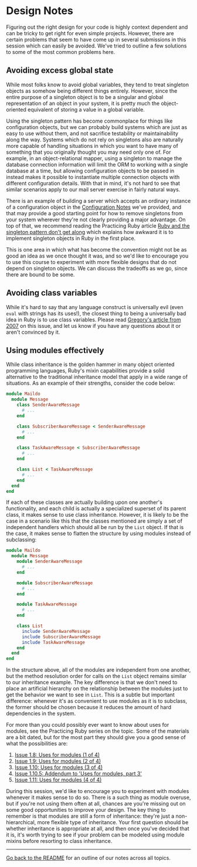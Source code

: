 # Design Notes

Figuring out the right design for your code is highly context dependent and can be tricky to get right for even simple projects. However, there are certain problems that seem to have come up in several submissions in this session which can easily be avoided. We've tried to outline a few solutions to some of the most common problems here.

## Avoiding excess global state

While most folks know to avoid global variables, they tend to treat singleton objects as somehow being different things entirely. However, since the entire purpose of a singleton object is to be a singular and global representation of an object in your system, it is pretty much the object-oriented equivalent of storing a value in a global variable.

Using the singleton pattern has become commonplace for things like configuration objects, but we can probably build systems which are just as easy to use without them, and not sacrifice testability or maintainability along the way. Systems which do not rely on singletons also are naturally more capable of handling situations in which you want to have many of something that you originally thought you may need only one of. For example, in an object-relational mapper, using a singleton to manage the database connection information will limit the ORM to working with a single database at a time, but allowing configuration objects to be passed in instead makes it possible to instantiate multiple connection objects with different configuration details. With that in mind, it's not hard to see that similar scenarios apply to our mail server exercise in fairly natural ways.

There is an example of building a server which accepts an ordinary instance of a configuration object in the [Configuration Notes](https://github.com/mendicant-university/s10-notes/blob/master/configuration.md) we've provided, and that may provide a good starting point for how to remove singletons from your system wherever they're not clearly providing a major advantage. On top of that, we recommend reading the Practicing Ruby article [Ruby and the singleton pattern don't get along](http://practicingruby.com/articles/shared/zmrfnxqpahmf) which explains how awkward it is to implement singleton objects in Ruby in the first place.

This is one area in which what has become the convention might not be as good an idea as we once thought it was, and so we'd like to encourage you to use this course to experiment with more flexible designs that do not depend on singleton objects. We can discuss the tradeoffs as we go, since there are bound to be some.

## Avoiding class variables

While it's hard to say that any language construct is universally evil (even `eval` with strings has its uses!), the closest thing to being a universally bad idea in Ruby is to use class variables. Please read [Gregory's article from 2007](http://www.oreillynet.com/ruby/blog/2007/01/nubygems_dont_use_class_variab_1.html) on this issue, and let us know if you have any questions about it or aren't convinced by it.

## Using modules effectively

While class inheritance is the golden hammer in many object oriented programming languages, Ruby's mixin capabilities provide a solid alternative to the traditional inheritance model that apply in a wide range of situations. As an example of their strengths, consider the code below:

```ruby
module Maildo
  module Message
    class SenderAwareMessage
      # ...
    end

    class SubscriberAwareMessage < SenderAwareMessage
      # ...
    end

    class TaskAwareMessage < SubscriberAwareMessage
      # ...
    end

    class List < TaskAwareMessage
      # ...
    end
  end
end
```

If each of these classes are actually building upon one another's functionality, and each child is actually a specialized superset of its parent class, it makes sense to use class inheritance. However, it is likely to be the case in a scenario like this that the classes mentioned are simply a set of independent handlers which should all be run by the `List` object. If that is the case, it makes sense to flatten the structure by using modules instead of subclassing:

```ruby
module Maildo
  module Message
    module SenderAwareMessage
      # ...
    end

    module SubscriberAwareMessage
      # ...
    end

    module TaskAwareMessage
      # ...
    end

    class List
      include SenderAwareMessage
      include SubscriberAwareMessage
      include TaskAwareMessage
    end
  end
end
```

In the structure above, all of the modules are independent from one another, but the method resolution order for calls on the `List` object remains similar to our inheritance example. The key difference is that we don't need to place an artificial hierarchy on the relationship between the modules just to get the behavior we want to see in `List`. This is a subtle but important difference: whenever it's as convenient to use modules as it is to subclass, the former should be chosen because it reduces the amount of hard dependencies in the system.

For more than you could possibly ever want to know about uses for modules, see the Practicing Ruby series on the topic. Some of the materials are a bit dated, but for the most part they should give you a good sense of what the possibilities are:

1. [Issue 1.8: Uses for modules (1 of 4)](http://blog.rubybestpractices.com/posts/gregory/037-issue-8-uses-for-modules.html)
2. [Issue 1.9: Uses for modules (2 of 4)](http://blog.rubybestpractices.com/posts/gregory/038-issue-9-uses-for-modules.html)
3. [Issue 1.10: Uses for modules (3 of 4)](http://blog.rubybestpractices.com/posts/gregory/040-issue-10-uses-for-modules.html)
4. [Issue 1.10.5: Addendum to 'Uses for modules, part 3'](http://blog.rubybestpractices.com/posts/gregory/041-issue-10.5-uses-for-modules.html)
5. [Issue 1.11: Uses for modules (4 of 4)](http://blog.rubybestpractices.com/posts/gregory/043-issue-11-uses-for-modules.html)

During this session, we'd like to encourage you to experiment with modules whenever it makes sense to do so. There is a such thing as module overuse, but if you're not using them often at all, chances are you're missing out on some good opportunities to improve your design. The key thing to remember is that modules are still a form of inheritance: they're just a non-hierarchical, more flexible type of inheritance. Your first question should be whether inheritance is appropriate at all, and then once you've decided that it is, it's worth trying to see if your problem can be modeled using module mixins before resorting to class inheritance.

<hr/>

[Go back to the
README](https://github.com/mendicant-university/s10-notes/blob/master/README.md)
for an outline of our notes across all topics.

